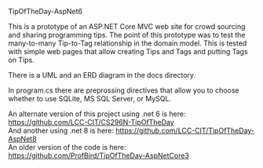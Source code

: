 TipOfTheDay-AspNet6

This is a prototype of an ASP.NET Core MVC web site for crowd sourcing and sharing programming tips.
The point of this prototype was to test the many-to-many Tip-to-Tag relationship in the domain model. This is tested with simple web pages that allow creating Tips and Tags and putting Tags on Tips.

There is a UML and an ERD diagram in the docs directory.

In program.cs there are preprossing directives that allow you to choose whether to use SQLite, MS SQL Server, or MySQL.

An alternate version of this project using .net 6 is here: https://github.com/LCC-CIT/CS296N-TipOfTheDay  
And another using .net 8 is here: https://github.com/LCC-CIT/TipOfTheDay-AspNet8  
An older version of the code is here: https://github.com/ProfBird/TipOfTheDay-AspNetCore3  
